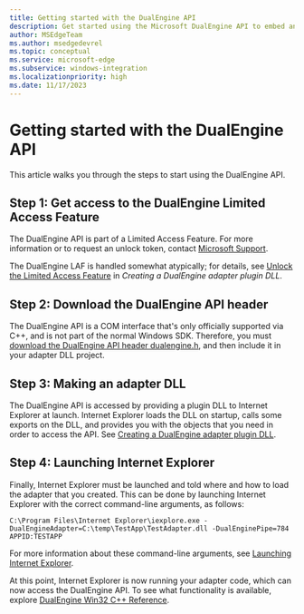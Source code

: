 ```yaml
---
title: Getting started with the DualEngine API
description: Get started using the Microsoft DualEngine API to embed and control an Internet Explorer instance within your app, to provide a browsing experience that's equivalent to a normal Internet Explorer tab, providing increased compatibility with legacy websites.
author: MSEdgeTeam
ms.author: msedgedevrel
ms.topic: conceptual
ms.service: microsoft-edge
ms.subservice: windows-integration
ms.localizationpriority: high
ms.date: 11/17/2023
---
```

# Getting started with the DualEngine API

This article walks you through the steps to start using the DualEngine API.


<!-- ====================================================================== -->
## Step 1: Get access to the DualEngine Limited Access Feature

The DualEngine API is part of a Limited Access Feature. For more information or to request an unlock token, contact [Microsoft Support](https://go.microsoft.com/fwlink/?linkid=2271232).

The DualEngine LAF is handled somewhat atypically; for details, see [Unlock the Limited Access Feature](concepts/adapter-dll.md#unlock-the-limited-access-feature) in _Creating a DualEngine adapter plugin DLL_.


<!-- ====================================================================== -->
## Step 2: Download the DualEngine API header

The DualEngine API is a COM interface that's only officially supported via C++, and is not part of the normal Windows SDK.  Therefore, you must [download the DualEngine API header dualengine.h](https://download.microsoft.com/download/c/5/0/c5035487-bd78-4fd0-9cc4-e1c5a3b654b7/dualengine.h), and then include it in your adapter DLL project.


<!-- ====================================================================== -->
## Step 3: Making an adapter DLL

The DualEngine API is accessed by providing a plugin DLL to Internet Explorer at launch.  Internet Explorer loads the DLL on startup, calls some exports on the DLL, and provides you with the objects that you need in order to access the API.  See [Creating a DualEngine adapter plugin DLL](concepts/adapter-dll.md).


<!-- ====================================================================== -->
## Step 4: Launching Internet Explorer

Finally, Internet Explorer must be launched and told where and how to load the adapter that you created.  This can be done by launching Internet Explorer with the correct command-line arguments, as follows:

```console
C:\Program Files\Internet Explorer\iexplore.exe -DualEngineAdapter=C:\temp\TestApp\TestAdapter.dll -DualEnginePipe=784 APPID:TESTAPP
```

For more information about these command-line arguments, see [Launching Internet Explorer](concepts/launching-internet-explorer.md).

At this point, Internet Explorer is now running your adapter code, which can now access the DualEngine API.  To see what functionality is available, explore [DualEngine Win32 C++ Reference](reference/index.md).
